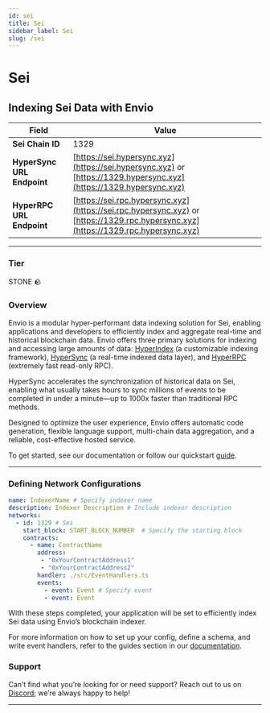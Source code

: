 ```yaml
---
id: sei
title: Sei
sidebar_label: Sei
slug: /sei
---
```


# Sei

## Indexing Sei Data with Envio

| **Field**                     | **Value**                                                                                          |
|-------------------------------|----------------------------------------------------------------------------------------------------|
| **Sei Chain ID**     | 1329                                                                                            |
| **HyperSync URL Endpoint**    | [https://sei.hypersync.xyz](https://sei.hypersync.xyz) or [https://1329.hypersync.xyz](https://1329.hypersync.xyz) |
| **HyperRPC URL Endpoint**     | [https://sei.rpc.hypersync.xyz](https://sei.rpc.hypersync.xyz) or [https://1329.rpc.hypersync.xyz](https://1329.rpc.hypersync.xyz) |

---

### Tier

STONE 🪨

### Overview

Envio is a modular hyper-performant data indexing solution for Sei, enabling applications and developers to efficiently index and aggregate real-time and historical blockchain data. Envio offers three primary solutions for indexing and accessing large amounts of data: [HyperIndex](/docs/HyperIndex/overview) (a customizable indexing framework), [HyperSync](/docs/HyperSync/overview) (a real-time indexed data layer), and [HyperRPC](/docs/HyperSync/overview-hyperrpc) (extremely fast read-only RPC).

HyperSync accelerates the synchronization of historical data on Sei, enabling what usually takes hours to sync millions of events to be completed in under a minute—up to 1000x faster than traditional RPC methods.

Designed to optimize the user experience, Envio offers automatic code generation, flexible language support, multi-chain data aggregation, and a reliable, cost-effective hosted service.

To get started, see our documentation or follow our quickstart [guide](/docs/HyperIndex/contract-import).

---

### Defining Network Configurations

```yaml
name: IndexerName # Specify indexer name
description: Indexer Description # Include indexer description
networks:
  - id: 1329 # Sei  
    start_block: START_BLOCK_NUMBER  # Specify the starting block
    contracts:
      - name: ContractName
        address:
         - "0xYourContractAddress1"
         - "0xYourContractAddress2"
        handler: ./src/EventHandlers.ts
        events:
          - event: Event # Specify event
          - event: Event
```

With these steps completed, your application will be set to efficiently index Sei data using Envio’s blockchain indexer.

For more information on how to set up your config, define a schema, and write event handlers, refer to the guides section in our [documentation](/docs/HyperIndex/configuration-file).

### Support

Can’t find what you’re looking for or need support? Reach out to us on [Discord](https://discord.com/invite/Q9qt8gZ2fX); we’re always happy to help!

---
